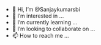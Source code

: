- 👋 Hi, I’m @Sanjaykumarsbi
- 👀 I’m interested in ...
- 🌱 I’m currently learning ...
- 💞️ I’m looking to collaborate on ...
- 📫 How to reach me ...

<!---
Sanjaykumarsbi/Sanjaykumarsbi is a ✨ special ✨ repository because its `README.md` (this file) appears on your GitHub profile.
You can click the Preview link to take a look at your changes.
--->
